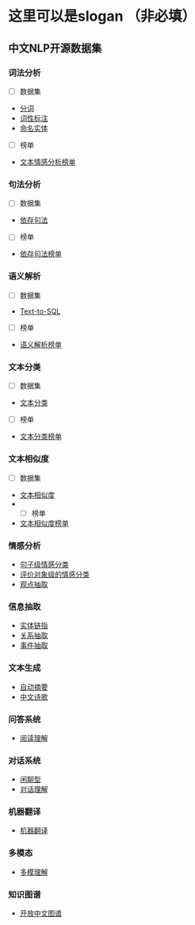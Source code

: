 # 这里可以是slogan （非必填）

## 中文NLP开源数据集

### 词法分析

* [ ] 数据集
- [分词](lexical-analysis/word-segment.md)
- [词性标注](lexical-analysis/part-of-speech-tagging.md)
- [命名实体](lexical-analysis/name-entity-recognition.md)
* [ ] 榜单
- [文本情感分析榜单](http://bjyz-ai.epc.baidu.com/aistudio/competition/detail/33)

### 句法分析
* [ ] 数据集
- [依存句法](dependency-parsing/dependency-parsing.md)
* [ ] 榜单
- [依存句法榜单](http://bjyz-ai.epc.baidu.com/aistudio/competition/detail/33)
### 语义解析
* [ ] 数据集
- [Text-to-SQL](semantic-parsing/semantic-parsing.md)
* [ ] 榜单
- [语义解析榜单](http://bjyz-ai.epc.baidu.com/aistudio/competition/detail/33)
### 文本分类
* [ ] 数据集
- [文本分类](text-classification/text-classification.md)
* [ ] 榜单
- [文本分类榜单](http://bjyz-ai.epc.baidu.com/aistudio/competition/detail/33)
### 文本相似度
* [ ] 数据集
- [文本相似度](text-similarity/text-similarity.md)
- * [ ] 榜单
- [文本相似度榜单](http://bjyz-ai.epc.baidu.com/aistudio/competition/detail/33)
### 情感分析
- [句子级情感分类](sentiment-analysis/sentiment-classification.md)
- [评价对象级的情感分类](sentiment-analysis/aspect-level-sentiment-classification.md)
- [观点抽取](sentiment-analysis/opinion-role-labeling.md)

### 信息抽取
- [实体链指](information-extraction/entity_linking.md)
- [关系抽取](information-extraction/relation-extraction.md)
- [事件抽取](information-extraction/event-extraction.md)

### 文本生成
- [自动摘要](text-generation/automatic-summarization.md)
- [中文诗歌](text-generation/chinese-poetry.md)

### 问答系统
- [阅读理解](question-answering/mrc.md)

### 对话系统
- [闲聊型](dialog/open-domain-dialog.md)
- [对话理解](dialog/task-based/spoken-language-understanding.md)

### 机器翻译
- [机器翻译](machine-translation/machine-translation.md)
### 多模态
- [多模理解](multimodal/multimodal.md)

### 知识图谱
- [开放中文图谱](knowledge-graph/open-knowledge-graph.md)
